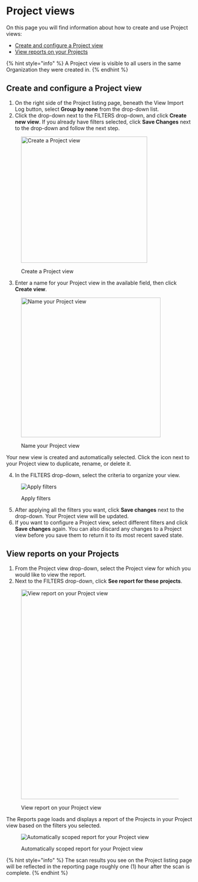 # Project views

On this page you will find information about how to create and use Project views:

* [Create and configure a Project view](project-views.md#create-and-configure-a-project-view)
* [View reports on your Projects](project-views.md#view-reports-on-your-projects)

{% hint style="info" %}
A Project view is visible to all users in the same Organization they were created in.
{% endhint %}

## Create and configure a Project view

1. On the right side of the Project listing page, beneath the View Import Log button, select **Group by none** from the drop-down list.
2. Click the drop-down next to the FILTERS drop-down, and click **Create new view**. If you already have filters selected, click **Save Changes** next to the drop-down and follow the next step.

<figure><img src="broken-reference" alt="Create a Project view" width="339"><figcaption><p>Create a Project view</p></figcaption></figure>

3. Enter a name for your Project view in the available field, then click **Create view**.

<figure><img src="broken-reference" alt="Name your Project view" width="375"><figcaption><p>Name your Project view</p></figcaption></figure>

Your new view is created and automatically selected. Click the icon next to your Project view to duplicate, rename, or delete it.

4. In the FILTERS drop-down, select the criteria to organize your view.

<figure><img src="https://lh4.googleusercontent.com/kzR-B4WryLY4NB3DwQl5bCVhBXo9oy-dkIDjKbyUe9f0bsOiIZ_IaUPYT0AhshgWaw3Ri6ofH-sWfaAY5-Sjf1jisDFHUP8BIRS967fUQPyMoAhpU_vPmaCocbNc1iCBCpRuCWYRpnA62VtIVuODuJk" alt="Apply filters"><figcaption><p>Apply filters</p></figcaption></figure>

5. After applying all the filters you want, click **Save changes** next to the drop-down. Your Project view will be updated.
6. If you want to configure a Project view, select different filters and click **Save changes** again. You can also discard any changes to a Project view before you save them to return it to its most recent saved state.

## View reports on your Projects

1. From the Project view drop-down, select the Project view for which you would like to view the report.
2. Next to the FILTERS drop-down, click **See report for these projects**.

<figure><img src="broken-reference" alt="View report on your Project view" width="563"><figcaption><p>View report on your Project view</p></figcaption></figure>

The Reports page loads and displays a report of the Projects in your Project view based on the filters you selected.

<figure><img src="https://lh4.googleusercontent.com/i-g6q10m39M-Ni72GBu3pwFDIjoI9B7YVgPDDpFlqlxOfiW8T721tLXTrxnsHI2hDAE9W93U12PytvTLqF4O9OkQVzuXOr_lIM2CY_JWwdTpS4GrM3GQiZmaElDryxoXquhyh1cXfbt72PGI0WSoShg" alt="Automatically scoped report for your Project view"><figcaption><p>Automatically scoped report for your Project view</p></figcaption></figure>

{% hint style="info" %}
The scan results you see on the Project listing page will be reflected in the reporting page roughly one (1) hour after the scan is complete.
{% endhint %}

